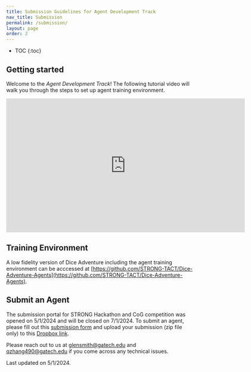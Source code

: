 ```yaml
---
title: Submission Guidelines for Agent Development Track
nav_title: Submission
permalink: /submission/
layout: page
order: 2
---
```


* TOC
{:toc}


## Getting started

Welcome to the *Agent Development Track*! The following tutorial video will walk you through the steps to set up agent training environment.

<iframe width="640" height="360" src="https://www.youtube.com/embed/v28wHsi7jyo?si=8WERkqug7L2UlC_l" title="YouTube video player" frameborder="0" allow="accelerometer; autoplay; clipboard-write; encrypted-media; gyroscope; picture-in-picture; web-share" referrerpolicy="strict-origin-when-cross-origin" allowfullscreen></iframe>

## Training Environment
A low fidelity version of Dice Adventure including the agent training environment can be acccessed at [https://github.com/STRONG-TACT/Dice-Adventure-Agents](https://github.com/STRONG-TACT/Dice-Adventure-Agents).

## Submit an Agent

<!-- add submission portal -->
The submission portal for STRONG Hackathon and CoG competition was opened on 5/1/2024 and will be closed on 7/1/2024. To submit an agent, please fill out this [submission form](https://gatech.co1.qualtrics.com/jfe/form/SV_6Qd51ZHWarDyzu6) and upload your submission (zip file only) to this [Dropbox link](https://www.dropbox.com/request/5Fnu21FIHgVk9pnTmxId).

Please reach out to us at [glensmith@gatech.edu](mailto:glensmith@gatech.edu) and [qzhang490@gatech.edu](mailto:qzhang490@gatech.edu) if you come across any technical issues.

Last updated on 5/1/2024.
